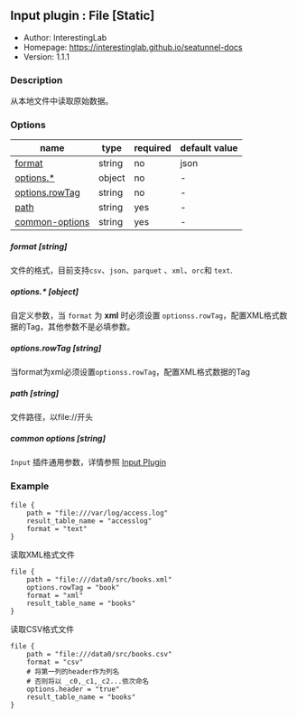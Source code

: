 ## Input plugin : File [Static]

* Author: InterestingLab
* Homepage: https://interestinglab.github.io/seatunnel-docs
* Version: 1.1.1

### Description

从本地文件中读取原始数据。

### Options

| name | type | required | default value |
| --- | --- | --- | --- |
| [format](#format-string) | string | no | json |
| [options.*](#options-object) | object | no | - |
| [options.rowTag](#optionsrowTag-string) | string | no | - |
| [path](#path-string) | string | yes | - |
| [common-options](#common-options-string)| string | yes | - |

##### format [string]

文件的格式，目前支持`csv`、`json`、`parquet` 、`xml`、`orc`和 `text`.


##### options.* [object]

自定义参数，当 `format` 为 **xml** 时必须设置 `optionss.rowTag`，配置XML格式数据的Tag，其他参数不是必填参数。


##### options.rowTag [string]

当format为xml必须设置`optionss.rowTag`，配置XML格式数据的Tag


##### path [string]

文件路径，以file://开头


##### common options [string]

`Input` 插件通用参数，详情参照 [Input Plugin](/zh-cn/v1/configuration/input-plugin)


### Example

```
file {
    path = "file:///var/log/access.log"
    result_table_name = "accesslog"
    format = "text"
}
```

读取XML格式文件

```
file {
    path = "file:///data0/src/books.xml"
    options.rowTag = "book"
    format = "xml"
    result_table_name = "books"
}
```

读取CSV格式文件

```
file {
    path = "file:///data0/src/books.csv"
    format = "csv"
    # 将第一列的header作为列名
    # 否则将以 _c0,_c1,_c2...依次命名
    options.header = "true"
    result_table_name = "books"
}
```

